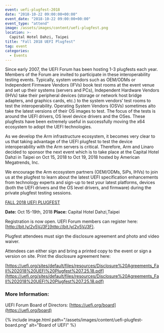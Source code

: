 ```yaml
---
event: uefi-plugfest-2018
date: "2018-10-22 09:00:00+00:00"
event_date: "2018-10-22 09:00:00+00:00"
event_type: "attend"
image: /assets/images/content/uefi-plugfest.png
location: >-
  Capital Hotel Dahzi, Taipei
title: "Fall 2018 UEFI Plugfest"
tag: event
categories:
  - Events
---
```


Since early 2007, the UEFI Forum has been hosting 1-3 plugfests each year. Members of the
Forum are invited to participate in these interoperability testing events. Typically, system
vendors such as OEM/ODMs or Independent Firmware Vendors (IFVs) book test rooms at the
event venue and set up their systems (servers and PCs), Independent Hardware Vendors
(IHVs) take their peripheral devices (storage or network host bridge adapters, and graphics
cards, etc.) to the system vendors’ test rooms to test the interoperability. Operating System
Vendors (OSVs) sometimes alto take the latest versions of their OS images to test. The focus
of the tests is around the UEFI drivers, OS level device drivers and the OSes. These plugfests
have been extremely useful in successfully moving the x64 ecosystem to adopt the UEFI
technologies.

As we develop the Arm infrastructure ecosystem, it becomes very clear to us that taking
advantage of the UEFI plugfest to test the device interoperability with the Arm servers is
critical. Therefore, Arm and Linaro decided to sponsor the next event which is to take place
at the Capital Hotel Dahzi in Taipei on Oct 15, 2018 to Oct 19, 2018 hosted by American
Megatrends, Inc.

We encourage the Arm ecosystem partners (OEM/ODMs, SiPs, IHVs) to join us at the
plugfest to learn about the latest UEFI specification enhancements from technology experts
and sign-up to test your latest platforms, devices (both the UEFI drivers and the OS level
drivers, and firmware) during the private plugfest testing sessions.

[FALL 2018 UEFI PLUGFEST](https://uefi.org/2018FallPlugfest)

**Date:** Oct 15-19th, 2018
**Place:** Capital Hotel Dahzi,Taipei

Registration is now open. UEFI Forum members can register here: [http://bit.ly/2v5VJ3F](http://bit.ly/2v5VJ3F).

Plugfest attendees must sign the disclosure agreement and photo and video waiver.

Attendees can either sign and bring a printed copy to the event or sign a version on site. Print the disclosure agreement here:

[https://uefi.org/sites/default/files/resources/Disclosure%20Agreements_Fall%202018%20UEFI%20Plugfest%207.25.18.pdf](https://uefi.org/sites/default/files/resources/Disclosure%20Agreements_Fall%202018%20UEFI%20Plugfest%207.25.18.pdf)

### More Information:

UEFI Forum Board of Directors:
[https://uefi.org/board](https://uefi.org/board)

{% include image.html path="/assets/images/content/uefi-plugfest-board.png" alt="Board of UEFI" %}
